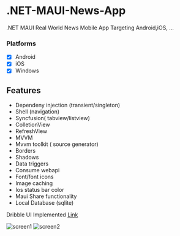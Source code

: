 # .NET-MAUI-News-App
.NET MAUI Real World News Mobile App Targeting Android,iOS, ...

### Platforms

- [x] Android
- [x] iOS
- [x] Windows

## Features
* Dependeny injection (transient/singleton)
* Shell (navigation)
* Syncfusion( tabview/listview)
* ColletionView
* RefreshView
* MVVM
* Mvvm toolkit ( source generator)
* Borders
* Shadows
* Data triggers
* Consume webapi
* Font/font icons
* Image caching
* Ios status bar color
* Maui Share functionality
* Local Database (sqlite)

Dribble UI Implemented [Link](https://dribbble.com/shots/16046681-NFT-News-App)

![screen1](https://gist.github.com/MohamadAminSoltani/a7f74caa33b8471e70ad0306b8dd69f2/raw/caddac80871d728f62e14506b73e9f52f813b875/maui1.png)
![screen2](https://gist.github.com/MohamadAminSoltani/a7f74caa33b8471e70ad0306b8dd69f2/raw/caddac80871d728f62e14506b73e9f52f813b875/maui2.png)
